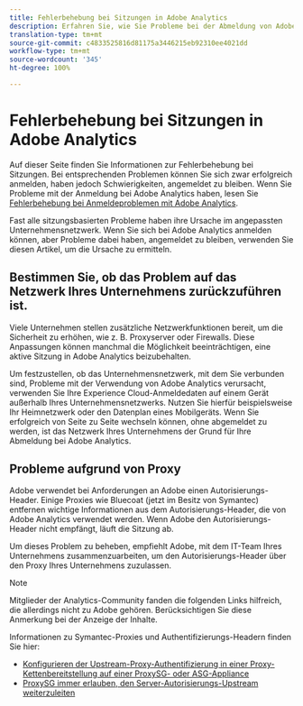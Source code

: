 ```yaml
---
title: Fehlerbehebung bei Sitzungen in Adobe Analytics
description: Erfahren Sie, wie Sie Probleme bei der Abmeldung von Adobe Analytics beheben können.
translation-type: tm+mt
source-git-commit: c4833525816d81175a3446215eb92310ee4021dd
workflow-type: tm+mt
source-wordcount: '345'
ht-degree: 100%

---
```



# Fehlerbehebung bei Sitzungen in Adobe Analytics

Auf dieser Seite finden Sie Informationen zur Fehlerbehebung bei Sitzungen. Bei entsprechenden Problemen können Sie sich zwar erfolgreich anmelden, haben jedoch Schwierigkeiten, angemeldet zu bleiben. Wenn Sie Probleme mit der Anmeldung bei Adobe Analytics haben, lesen Sie [Fehlerbehebung bei Anmeldeproblemen mit Adobe Analytics](troubleshoot-login.md).

Fast alle sitzungsbasierten Probleme haben ihre Ursache im angepassten Unternehmensnetzwerk. Wenn Sie sich bei Adobe Analytics anmelden können, aber Probleme dabei haben, angemeldet zu bleiben, verwenden Sie diesen Artikel, um die Ursache zu ermitteln.

## Bestimmen Sie, ob das Problem auf das Netzwerk Ihres Unternehmens zurückzuführen ist.

Viele Unternehmen stellen zusätzliche Netzwerkfunktionen bereit, um die Sicherheit zu erhöhen, wie z. B. Proxyserver oder Firewalls. Diese Anpassungen können manchmal die Möglichkeit beeinträchtigen, eine aktive Sitzung in Adobe Analytics beizubehalten.

Um festzustellen, ob das Unternehmensnetzwerk, mit dem Sie verbunden sind, Probleme mit der Verwendung von Adobe Analytics verursacht, verwenden Sie Ihre Experience Cloud-Anmeldedaten auf einem Gerät außerhalb Ihres Unternehmensnetzwerks. Nutzen Sie hierfür beispielsweise Ihr Heimnetzwerk oder den Datenplan eines Mobilgeräts. Wenn Sie erfolgreich von Seite zu Seite wechseln können, ohne abgemeldet zu werden, ist das Netzwerk Ihres Unternehmens der Grund für Ihre Abmeldung bei Adobe Analytics.

## Probleme aufgrund von Proxy

Adobe verwendet bei Anforderungen an Adobe einen Autorisierungs-Header. Einige Proxies wie Bluecoat (jetzt im Besitz von Symantec) entfernen wichtige Informationen aus dem Autorisierungs-Header, die von Adobe Analytics verwendet werden. Wenn Adobe den Autorisierungs-Header nicht empfängt, läuft die Sitzung ab.

Um dieses Problem zu beheben, empfiehlt Adobe, mit dem IT-Team Ihres Unternehmens zusammenzuarbeiten, um den Autorisierungs-Header über den Proxy Ihres Unternehmens zuzulassen.

>[!NOTE]
>
>Mitglieder der Analytics-Community fanden die folgenden Links hilfreich, die allerdings nicht zu Adobe gehören. Berücksichtigen Sie diese Anmerkung bei der Anzeige der Inhalte.

Informationen zu Symantec-Proxies und Authentifizierungs-Headern finden Sie hier:

* [Konfigurieren der Upstream-Proxy-Authentifizierung in einer Proxy-Kettenbereitstellung auf einer ProxySG- oder ASG-Appliance](https://support.symantec.com/en_US/article.TECH246122.html)
* [ProxySG immer erlauben, den Server-Autorisierungs-Upstream weiterzuleiten](https://support.symantec.com/en_US/article.TECH244708.html)

